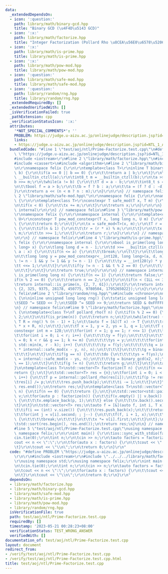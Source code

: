 ```yaml
---
data:
  _extendedDependsOn:
  - icon: ':question:'
    path: library/math/binary-gcd.hpp
    title: "Binary GCD (\u4F4D\u5143 GCD)"
  - icon: ':x:'
    path: library/math/factorize.hpp
    title: "Integer Factorization (Pollard Rho \u8CEA\u56E0\u6578\u5206\u89E3)"
  - icon: ':x:'
    path: library/math/is-prime.hpp
    title: library/math/is-prime.hpp
  - icon: ':x:'
    path: library/math/pow-mod.hpp
    title: library/math/pow-mod.hpp
  - icon: ':question:'
    path: library/math/safe-mod.hpp
    title: library/math/safe-mod.hpp
  - icon: ':question:'
    path: library/random/rng.hpp
    title: library/random/rng.hpp
  _extendedRequiredBy: []
  _extendedVerifiedWith: []
  _isVerificationFailed: true
  _pathExtension: cpp
  _verificationStatusIcon: ':x:'
  attributes:
    '*NOT_SPECIAL_COMMENTS*': ''
    PROBLEM: https://judge.u-aizu.ac.jp/onlinejudge/description.jsp?id=NTL_1_A
    links:
    - https://judge.u-aizu.ac.jp/onlinejudge/description.jsp?id=NTL_1_A
  bundledCode: "#line 1 \"test/aoj/ntl/Prime-Factorize.test.cpp\"\n#define PROBLEM\
    \ \"https://judge.u-aizu.ac.jp/onlinejudge/description.jsp?id=NTL_1_A\"\r\n\r\n\
    #include <iostream>\r\n#line 2 \"library/math/factorize.hpp\"\n#include <vector>\n\
    #include <cassert>\n#include <algorithm>\n#line 2 \"library/math/binary-gcd.hpp\"\
    \n\r\nnamespace felix {\r\n\r\ntemplate<class T>\r\ninline T binary_gcd(T a, T\
    \ b) {\r\n\tif(a == 0 || b == 0) {\r\n\t\treturn a | b;\r\n\t}\r\n\tint8_t n =\
    \ __builtin_ctzll(a);\r\n\tint8_t m = __builtin_ctzll(b);\r\n\ta >>= n;\r\n\t\
    b >>= m;\r\n\twhile(a != b) {\r\n\t\tT d = a - b;\r\n\t\tint8_t s = __builtin_ctzll(d);\r\
    \n\t\tbool f = a > b;\r\n\t\tb = f ? b : a;\r\n\t\ta = (f ? d : -d) >> s;\r\n\t\
    }\r\n\treturn a << (n < m ? n : m);\r\n}\r\n\r\n} // namespace felix\r\n#line\
    \ 2 \"library/math/safe-mod.hpp\"\n\r\nnamespace felix {\r\n\r\nnamespace internal\
    \ {\r\n\r\ntemplate<class T>\r\nconstexpr T safe_mod(T x, T m) {\r\n\tx %= m;\r\
    \n\tif(x < 0) {\r\n\t\tx += m;\r\n\t}\r\n\treturn x;\r\n}\r\n\r\n} // namespace\
    \ internal\r\n\r\n} // namespace felix\n#line 3 \"library/math/pow-mod.hpp\"\n\
    \r\nnamespace felix {\r\n\r\nnamespace internal {\r\n\r\ntemplate<class T, class\
    \ U>\r\nconstexpr T pow_mod_constexpr(T x, long long n, U m) {\r\n\tif(m == 1)\
    \ {\r\n\t\treturn 0;\r\n\t}\r\n\tx = safe_mod<T>(x, m);\r\n\tT r = 1;\r\n\twhile(n)\
    \ {\r\n\t\tif(n & 1) {\r\n\t\t\tr = (r * x) % m;\r\n\t\t}\r\n\t\tx = (x * x) %\
    \ m;\r\n\t\tn >>= 1;\r\n\t}\r\n\treturn r;\r\n}\r\n\r\n} // namespace internal\r\
    \n\r\n} // namespace felix\r\n#line 4 \"library/math/is-prime.hpp\"\n\r\nnamespace\
    \ felix {\r\n\r\nnamespace internal {\r\n\r\nbool is_prime(long long n, std::vector<long\
    \ long> x) {\r\n\tlong long d = n - 1;\r\n\td >>= __builtin_ctzll(d);\r\n\tfor(auto\
    \ a : x) {\r\n\t\tif(n <= a) {\r\n\t\t\tbreak;\r\n\t\t}\r\n\t\tlong long t = d;\r\
    \n\t\tlong long y = pow_mod_constexpr<__int128, long long>(a, d, n);\r\n\t\twhile(t\
    \ != n - 1 && y != 1 && y != n - 1) {\r\n\t\t\ty = __int128(y) * y % n;\r\n\t\t\
    \tt <<= 1;\r\n\t\t}\r\n\t\tif(y != n - 1 && t % 2 == 0) {\r\n\t\t\treturn false;\r\
    \n\t\t}\r\n\t}\r\n\treturn true;\r\n}\r\n\r\n} // namespace internal\r\n\r\nbool\
    \ is_prime(long long n) {\r\n\tif(n <= 1) {\r\n\t\treturn false;\r\n\t}\r\n\t\
    if(n % 2 == 0) {\r\n\t\treturn n == 2;\r\n\t}\r\n\tif(n < (1LL << 30)) {\r\n\t\
    \treturn internal::is_prime(n, {2, 7, 61});\r\n\t}\r\n\treturn internal::is_prime(n,\
    \ {2, 325, 9375, 28178, 450775, 9780504, 1795265022});\r\n}\r\n\r\n} // namespace\
    \ felix\n#line 2 \"library/random/rng.hpp\"\n#include <chrono>\n\nnamespace felix\
    \ {\n\ninline unsigned long long rng() {\n\tstatic unsigned long long SEED = std::chrono::steady_clock::now().time_since_epoch().count();\n\
    \tSEED ^= SEED << 7;\n\tSEED ^= SEED >> 9;\n\treturn SEED & 0xFFFFFFFFULL;\n}\n\
    \n} // namespace felix\n#line 9 \"library/math/factorize.hpp\"\n\nnamespace felix\
    \ {\n\ntemplate<class T>\nT pollard_rho(T n) {\n\tif(n % 2 == 0) {\n\t\treturn\
    \ 2;\n\t}\n\tif(is_prime(n)) {\n\t\treturn n;\n\t}\n\twhile(true) {\n\t\tconst\
    \ T R = rng() % (n - 1) + 1;\n\t\tauto f = [&](T x) -> T {\n\t\t\treturn internal::safe_mod<__int128>(__int128(x)\
    \ * x + R, n);\n\t\t};\n\t\tT x = 1, y = 2, ys = 1, q = 1;\n\t\tT g = 1;\n\t\t\
    constexpr int m = 128;\n\t\tfor(int r = 1; g == 1; r <<= 1) {\n\t\t\tx = y;\n\t\
    \t\tfor(int i = 0; i < r; i++) {\n\t\t\t\ty = f(y);\n\t\t\t}\n\t\t\tfor(int k\
    \ = 0; k < r && g == 1; k += m) {\n\t\t\t\tys = y;\n\t\t\t\tfor(int i = 0; i <\
    \ std::min(m, r - k); i++) {\n\t\t\t\t\ty = f(y);\n\t\t\t\t\tq = internal::safe_mod<__int128>(__int128(q)\
    \ * internal::safe_mod(x - y, n), n);\n\t\t\t\t}\n\t\t\t\tg = binary_gcd(q, n);\n\
    \t\t\t}\n\t\t}\n\t\tif(g == n) {\n\t\t\tdo {\n\t\t\t\tys = f(ys);\n\t\t\t\tT x2\
    \ = internal::safe_mod(x - ys, n);\n\t\t\t\tg = binary_gcd(x2, n);\n\t\t\t} while(g\
    \ == 1);\n\t\t}\n\t\tif(g != n) {\n\t\t\treturn g;\n\t\t}\n\t}\n\tassert(false);\n\
    }\n\ntemplate<class T>\nstd::vector<T> factorize(T n) {\n\tif(n <= 1) {\n\t\t\
    return {};\n\t}\n\tstd::vector<T> res = {n};\n\tfor(int i = 0; i < (int) res.size();\
    \ i++) {\n\t\tT p = internal::pollard_rho(res[i]);\n\t\tif(p != res[i]) {\n\t\t\
    \tres[i] /= p;\n\t\t\tres.push_back(p);\n\t\t\ti -= 1;\n\t\t}\n\t}\n\tstd::sort(res.begin(),\
    \ res.end());\n\treturn res;\n}\n\ntemplate<class T>\nstd::vector<T> get_divisors(T\
    \ n) {\n\tif(n == 0) {\n\t\treturn {};\n\t}\n\tstd::vector<std::pair<T, int>>\
    \ v;\n\tfor(auto p : factorize(n)) {\n\t\tif(v.empty() || v.back().first != p)\
    \ {\n\t\t\tv.emplace_back(p, 1);\n\t\t} else {\n\t\t\tv.back().second += 1;\n\t\
    \t}\n\t}\n\tstd::vector<T> res;\n\tauto f = [&](auto f, int i, T x) -> void {\n\
    \t\tif(i == (int) v.size()) {\n\t\t\tres.push_back(x);\n\t\t\treturn;\n\t\t}\n\
    \t\tfor(int j = v[i].second; ; j--) {\n\t\t\tf(f, i + 1, x);\n\t\t\tif(j == 0)\
    \ {\n\t\t\t\tbreak;\n\t\t\t}\n\t\t\tx *= v[i].first;\n\t\t}\n\t};\n\tf(f, 0, 1);\n\
    \tstd::sort(res.begin(), res.end());\n\treturn res;\n}\n\n} // namespace felix\n\
    #line 5 \"test/aoj/ntl/Prime-Factorize.test.cpp\"\nusing namespace std;\r\nusing\
    \ namespace felix;\r\n\r\nint main() {\r\n\tios::sync_with_stdio(false);\r\n\t\
    cin.tie(0);\r\n\tint n;\r\n\tcin >> n;\r\n\tauto factors = factorize(n);\r\n\t\
    cout << n << \":\";\r\n\tfor(auto x : factors) {\r\n\t\tcout << \" \" << x;\r\n\
    \t}\r\n\tcout << \"\\n\";\r\n\treturn 0;\r\n}\r\n"
  code: "#define PROBLEM \"https://judge.u-aizu.ac.jp/onlinejudge/description.jsp?id=NTL_1_A\"\
    \r\n\r\n#include <iostream>\r\n#include \"../../../library/math/factorize.hpp\"\
    \r\nusing namespace std;\r\nusing namespace felix;\r\n\r\nint main() {\r\n\tios::sync_with_stdio(false);\r\
    \n\tcin.tie(0);\r\n\tint n;\r\n\tcin >> n;\r\n\tauto factors = factorize(n);\r\
    \n\tcout << n << \":\";\r\n\tfor(auto x : factors) {\r\n\t\tcout << \" \" << x;\r\
    \n\t}\r\n\tcout << \"\\n\";\r\n\treturn 0;\r\n}\r\n"
  dependsOn:
  - library/math/factorize.hpp
  - library/math/binary-gcd.hpp
  - library/math/safe-mod.hpp
  - library/math/is-prime.hpp
  - library/math/pow-mod.hpp
  - library/random/rng.hpp
  isVerificationFile: true
  path: test/aoj/ntl/Prime-Factorize.test.cpp
  requiredBy: []
  timestamp: '2023-05-21 00:28:23+08:00'
  verificationStatus: TEST_WRONG_ANSWER
  verifiedWith: []
documentation_of: test/aoj/ntl/Prime-Factorize.test.cpp
layout: document
redirect_from:
- /verify/test/aoj/ntl/Prime-Factorize.test.cpp
- /verify/test/aoj/ntl/Prime-Factorize.test.cpp.html
title: test/aoj/ntl/Prime-Factorize.test.cpp
---
```

